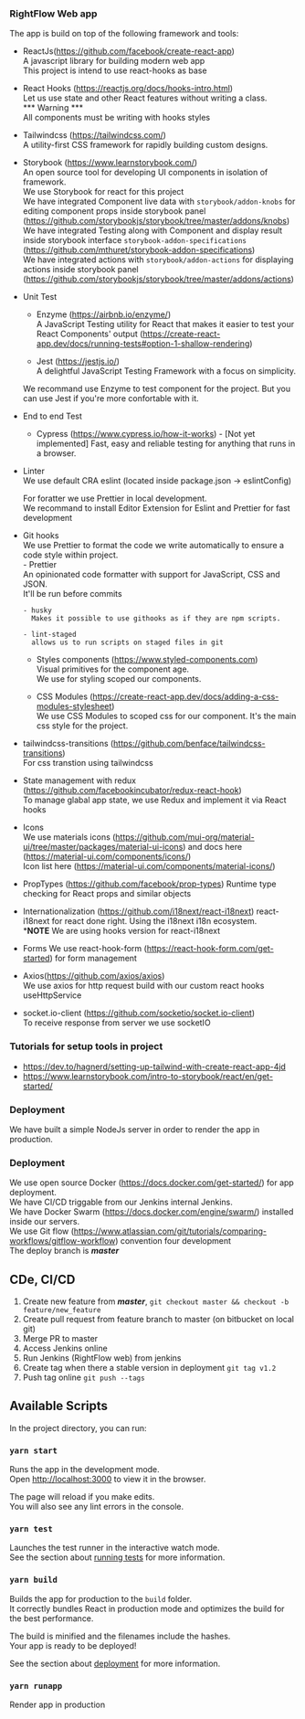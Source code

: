 ### RightFlow Web app

The app is build on top of the following framework and tools:

- ReactJs(https://github.com/facebook/create-react-app)  
  A javascript library for building modern web app  
  This project is intend to use react-hooks as base

- React Hooks (https://reactjs.org/docs/hooks-intro.html)  
  Let us use state and other React features without writing a class.  
  *** Warning ***  
  All components must be writing with hooks styles  

- Tailwindcss (https://tailwindcss.com/)    
  A utility-first CSS framework for rapidly building custom designs.

- Storybook (https://www.learnstorybook.com/)  
  An open source tool for developing UI components in isolation of framework.  
  We use Storybook for react for this project  
  We have integrated Component live data with `storybook/addon-knobs` for editing component props inside storybook panel (https://github.com/storybookjs/storybook/tree/master/addons/knobs)  
  We have integrated Testing along with Component and display result inside storybook interface `storybook-addon-specifications` (https://github.com/mthuret/storybook-addon-specifications)  
  We have integrated actions with `storybook/addon-actions` for displaying actions inside storybook panel (https://github.com/storybookjs/storybook/tree/master/addons/actions)  

- Unit Test  
    - Enzyme (https://airbnb.io/enzyme/)  
      A JavaScript Testing utility for React that makes it easier to test your React Components' output (https://create-react-app.dev/docs/running-tests#option-1-shallow-rendering)  

    - Jest (https://jestjs.io/)  
      A delightful JavaScript Testing Framework with a focus on simplicity.  

    We recommand use Enzyme to test component for the project. But you can use Jest if you're more confortable with it.  

    
- End to end Test  
    - Cypress (https://www.cypress.io/how-it-works) - [Not yet implemented]
      Fast, easy and reliable testing for anything that runs in a browser.

- Linter  
  We use default CRA eslint (located inside package.json -> eslintConfig)  

  For foratter we use Prettier in local development.  
  We recommand to install Editor Extension for Eslint and Prettier for fast development

- Git hooks  
  We use Prettier to format the code we write automatically to ensure a code style within project.  
      - Prettier  
        An opinionated code formatter with support for JavaScript, CSS and JSON.  
        It'll be run before commits

      - husky  
        Makes it possible to use githooks as if they are npm scripts.  

      - lint-staged  
        allows us to run scripts on staged files in git  

  - Styles components (https://www.styled-components.com)  
  Visual primitives for the component age.  
  We use for styling scoped our components.  

  - CSS Modules (https://create-react-app.dev/docs/adding-a-css-modules-stylesheet)  
    We use CSS Modules to scoped css for our component. It's the main css style for the project.  

- tailwindcss-transitions (https://github.com/benface/tailwindcss-transitions)  
  For css transtion using tailwindcss  

- State management with redux (https://github.com/facebookincubator/redux-react-hook)  
  To manage glabal app state, we use Redux and implement it via React hooks  

- Icons  
  We use materials icons (https://github.com/mui-org/material-ui/tree/master/packages/material-ui-icons) and docs here (https://material-ui.com/components/icons/)  
  Icon list here (https://material-ui.com/components/material-icons/)  

- PropTypes  (https://github.com/facebook/prop-types)
  Runtime type checking for React props and similar objects  

- Internationalization (https://github.com/i18next/react-i18next)
  react-i18next for react done right. Using the i18next i18n ecosystem.  
  ***NOTE** We are using hooks version for react-i18next  

- Forms
  We use react-hook-form (https://react-hook-form.com/get-started) for form management

- Axios(https://github.com/axios/axios)  
  We use axios for http request build with our custom react hooks useHttpService  

- socket.io-client   (https://github.com/socketio/socket.io-client)  
  To receive response from server we use socketIO

### Tutorials for setup tools in project
  - https://dev.to/hagnerd/setting-up-tailwind-with-create-react-app-4jd
  - https://www.learnstorybook.com/intro-to-storybook/react/en/get-started/

### Deployment
  We have built a simple NodeJs server in order to render the app in production.

### Deployment
  We use open source Docker (https://docs.docker.com/get-started/) for app deployment.  
  We have CI/CD triggable from our Jenkins internal Jenkins.  
  We have Docker Swarm (https://docs.docker.com/engine/swarm/) installed inside our servers.  
  We use Git flow (https://www.atlassian.com/git/tutorials/comparing-workflows/gitflow-workflow) convention four development  
  The deploy branch is ***master***  

## CDe, CI/CD
  1. Create new feature from ***master***, `git checkout master && checkout -b feature/new_feature`  
  2. Create pull request from feature branch to master (on bitbucket on local git)  
  3. Merge PR to master
  4. Access Jenkins online
  5. Run Jenkins (RightFlow web) from jenkins
  6. Create tag when there a stable version in deployment `git tag v1.2`  
  7. Push tag online `git push --tags`

## Available Scripts

In the project directory, you can run:

### `yarn start`

Runs the app in the development mode.<br />
Open [http://localhost:3000](http://localhost:3000) to view it in the browser.

The page will reload if you make edits.<br />
You will also see any lint errors in the console.

### `yarn test`

Launches the test runner in the interactive watch mode.<br />
See the section about [running tests](https://facebook.github.io/create-react-app/docs/running-tests) for more information.

### `yarn build`

Builds the app for production to the `build` folder.<br />
It correctly bundles React in production mode and optimizes the build for the best performance.

The build is minified and the filenames include the hashes.<br />
Your app is ready to be deployed!

See the section about [deployment](https://facebook.github.io/create-react-app/docs/deployment) for more information.

### `yarn runapp`

Render app in production

